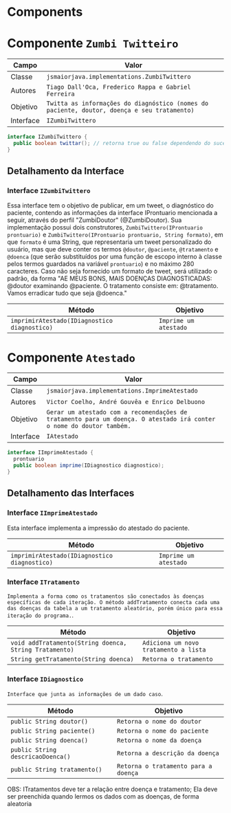 
# Components

# Componente `Zumbi Twitteiro`

Campo | Valor
----- | -----
Classe | `jsmaiorjava.implementations.ZumbiTwittero`
Autores | `Tiago Dall'Oca, Frederico Rappa e Gabriel Ferreira`
Objetivo | `Twitta as informações do diagnóstico (nomes do paciente, doutor, doença e seu tratamento)`
Interface | `IZumbiTwittero`
~~~java
interface IZumbiTwittero {
  public boolean twittar(); // retorna true ou false dependendo do sucesso
}

~~~

## Detalhamento da Interface

### Interface `IZumbiTwittero`

Essa interface tem o objetivo de publicar, em um tweet, o diagnóstico do paciente, contendo as informações da interface IProntuario mencionada a seguir, através do perfil "ZumbiDoutor" (@ZumbiDoutor). Sua implementação possui dois construtores, `ZumbiTwittero(IProntuario prontuario)` e `ZumbiTwittero(IProntuario prontuario, String formato)`, em que `formato` é uma String, que representaria um tweet personalizado do usuário, mas que deve conter os termos `@doutor`, `@paciente`, `@tratamento` e `@doenca` (que serão substituídos por uma função de escopo interno à classe pelos termos guardados na variável `prontuario`) e no máximo 280 caracteres. Caso não seja fornecido um formato de tweet, será utilizado o padrão, da forma "AE MEUS BONS, MAIS DOENÇAS DIAGNOSTICADAS: @doutor examinando @paciente. O tratamento consiste em: @tratamento. Vamos erradicar tudo que seja @doenca."

Método | Objetivo
-------| --------
`imprimirAtestado(IDiagnostico diagnostico)` | `Imprime um atestado`

# Componente `Atestado`

Campo | Valor
----- | -----
Classe | `jsmaiorjava.implementations.ImprimeAtestado`
Autores | `Victor Coelho, André Gouvêa e Enrico Delbuono`
Objetivo | `Gerar um atestado com a recomendações de tratamento para um doença. O atestado irá conter o nome do doutor também.`
Interface | `IAtestado`
~~~java
interface IImprimeAtestado {
  prontuario
  public boolean imprime(IDiagnostico diagnostico);
}
~~~


## Detalhamento das Interfaces

### Interface `IImprimeAtestado`

Esta interface implementa a impressão do atestado do paciente.

Método | Objetivo
-------| --------
`imprimirAtestado(IDiagnostico diagnostico)` | `Imprime um atestado`

### Interface `ITratamento`
`Implementa a forma como os tratamentos são conectados às doenças específicas de cada iteração.
 O método addTratamento conecta cada uma das doenças da tabela a um tratamento aleatório, porém
único para essa iteração do programa.`.

Método | Objetivo
-------| --------
`void addTratamento(String doenca, String Tratamento)` | `Adiciona um novo tratamento a lista`
`String getTratamento(String doenca)` | `Retorna o tratamento`

### Interface `IDiagnostico`
`Interface que junta as informações de um dado caso`.

Método | Objetivo
-------| --------
`public String doutor()` | `Retorna o nome do doutor`
`public String paciente()` | `Retorna o nome do paciente`
`public String doenca()` | `Retorna o nome da doença`
`public String descricaoDoenca()` | `Retorna a descrição da doença`
`public String tratamento()` | `Retorna o tratamento para a doença`

OBS:
ITratamentos deve ter a relação entre doença e tratamento;
Ela deve ser preenchida quando lermos os dados com as doenças, de forma aleatoria
